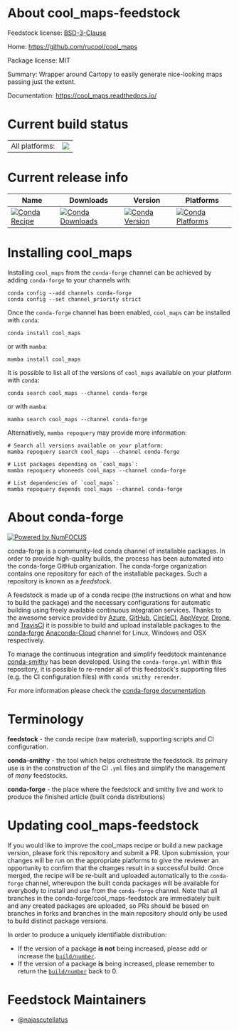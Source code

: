 About cool_maps-feedstock
=========================

Feedstock license: [BSD-3-Clause](https://github.com/conda-forge/cool_maps-feedstock/blob/main/LICENSE.txt)

Home: https://github.com/rucool/cool_maps

Package license: MIT

Summary: Wrapper around Cartopy to easily generate nice-looking maps passing just the extent.

Documentation: https://cool_maps.readthedocs.io/

Current build status
====================


<table><tr><td>All platforms:</td>
    <td>
      <a href="https://dev.azure.com/conda-forge/feedstock-builds/_build/latest?definitionId=17433&branchName=main">
        <img src="https://dev.azure.com/conda-forge/feedstock-builds/_apis/build/status/cool_maps-feedstock?branchName=main">
      </a>
    </td>
  </tr>
</table>

Current release info
====================

| Name | Downloads | Version | Platforms |
| --- | --- | --- | --- |
| [![Conda Recipe](https://img.shields.io/badge/recipe-cool_maps-green.svg)](https://anaconda.org/conda-forge/cool_maps) | [![Conda Downloads](https://img.shields.io/conda/dn/conda-forge/cool_maps.svg)](https://anaconda.org/conda-forge/cool_maps) | [![Conda Version](https://img.shields.io/conda/vn/conda-forge/cool_maps.svg)](https://anaconda.org/conda-forge/cool_maps) | [![Conda Platforms](https://img.shields.io/conda/pn/conda-forge/cool_maps.svg)](https://anaconda.org/conda-forge/cool_maps) |

Installing cool_maps
====================

Installing `cool_maps` from the `conda-forge` channel can be achieved by adding `conda-forge` to your channels with:

```
conda config --add channels conda-forge
conda config --set channel_priority strict
```

Once the `conda-forge` channel has been enabled, `cool_maps` can be installed with `conda`:

```
conda install cool_maps
```

or with `mamba`:

```
mamba install cool_maps
```

It is possible to list all of the versions of `cool_maps` available on your platform with `conda`:

```
conda search cool_maps --channel conda-forge
```

or with `mamba`:

```
mamba search cool_maps --channel conda-forge
```

Alternatively, `mamba repoquery` may provide more information:

```
# Search all versions available on your platform:
mamba repoquery search cool_maps --channel conda-forge

# List packages depending on `cool_maps`:
mamba repoquery whoneeds cool_maps --channel conda-forge

# List dependencies of `cool_maps`:
mamba repoquery depends cool_maps --channel conda-forge
```


About conda-forge
=================

[![Powered by
NumFOCUS](https://img.shields.io/badge/powered%20by-NumFOCUS-orange.svg?style=flat&colorA=E1523D&colorB=007D8A)](https://numfocus.org)

conda-forge is a community-led conda channel of installable packages.
In order to provide high-quality builds, the process has been automated into the
conda-forge GitHub organization. The conda-forge organization contains one repository
for each of the installable packages. Such a repository is known as a *feedstock*.

A feedstock is made up of a conda recipe (the instructions on what and how to build
the package) and the necessary configurations for automatic building using freely
available continuous integration services. Thanks to the awesome service provided by
[Azure](https://azure.microsoft.com/en-us/services/devops/), [GitHub](https://github.com/),
[CircleCI](https://circleci.com/), [AppVeyor](https://www.appveyor.com/),
[Drone](https://cloud.drone.io/welcome), and [TravisCI](https://travis-ci.com/)
it is possible to build and upload installable packages to the
[conda-forge](https://anaconda.org/conda-forge) [Anaconda-Cloud](https://anaconda.org/)
channel for Linux, Windows and OSX respectively.

To manage the continuous integration and simplify feedstock maintenance
[conda-smithy](https://github.com/conda-forge/conda-smithy) has been developed.
Using the ``conda-forge.yml`` within this repository, it is possible to re-render all of
this feedstock's supporting files (e.g. the CI configuration files) with ``conda smithy rerender``.

For more information please check the [conda-forge documentation](https://conda-forge.org/docs/).

Terminology
===========

**feedstock** - the conda recipe (raw material), supporting scripts and CI configuration.

**conda-smithy** - the tool which helps orchestrate the feedstock.
                   Its primary use is in the construction of the CI ``.yml`` files
                   and simplify the management of *many* feedstocks.

**conda-forge** - the place where the feedstock and smithy live and work to
                  produce the finished article (built conda distributions)


Updating cool_maps-feedstock
============================

If you would like to improve the cool_maps recipe or build a new
package version, please fork this repository and submit a PR. Upon submission,
your changes will be run on the appropriate platforms to give the reviewer an
opportunity to confirm that the changes result in a successful build. Once
merged, the recipe will be re-built and uploaded automatically to the
`conda-forge` channel, whereupon the built conda packages will be available for
everybody to install and use from the `conda-forge` channel.
Note that all branches in the conda-forge/cool_maps-feedstock are
immediately built and any created packages are uploaded, so PRs should be based
on branches in forks and branches in the main repository should only be used to
build distinct package versions.

In order to produce a uniquely identifiable distribution:
 * If the version of a package **is not** being increased, please add or increase
   the [``build/number``](https://docs.conda.io/projects/conda-build/en/latest/resources/define-metadata.html#build-number-and-string).
 * If the version of a package **is** being increased, please remember to return
   the [``build/number``](https://docs.conda.io/projects/conda-build/en/latest/resources/define-metadata.html#build-number-and-string)
   back to 0.

Feedstock Maintainers
=====================

* [@najascutellatus](https://github.com/najascutellatus/)

